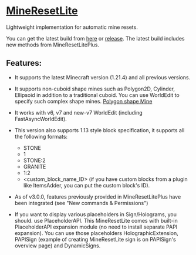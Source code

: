 [MineResetLite](https://polymart.org/resource/mineresetlite.137)
=============

Lightweight implementation for automatic mine resets.

You can get the latest build from [here](https://polymart.org/resource/mineresetlite.137) or [release](https://github.com/TeamVK/MineResetLite/releases).  The latest build includes new methods from MineResetLitePlus.

## Features:

- It supports the latest Minecraft version (1.21.4) and all previous versions.
- It supports non-cuboid shape mines such as Polygon2D, Cylinder, Ellipsoid in addition to a traditional cuboid.  You can use WorldEdit to specify such complex shape mines.
[Polygon shape Mine](https://youtu.be/71dxuIUpRb4?si=g2oJilb-ZwlAAxyL)

- It works with v6, v7 and new-v7 WorldEdit (including FastAsyncWorldEdit).
- This version also supports 1.13 style block specification, it supports all the following formats:
  - STONE
  - 1
  - STONE:2
  - GRANITE
  - 1:2
  - <custom_block_name_ID> (if you have custom blocks from a plugin like ItemsAdder, you can put the custom block's ID).
- As of v3.0.0, features previously provided in MineResetLitePlus have been integrated (see "New commands & Permissions") 
- If you want to display various placeholders in Sign/Holograms, you should. use PlaceholderAPI.  This MineResetLite comes with built-in PlaceholderAPI expansion module (no need to install separate PAPI expansion).  You can use those placeholders HolographicExtension, PAPISign (example of creating MineResetLite sign is on PAPISign's overview page) and DynamicSigns.

